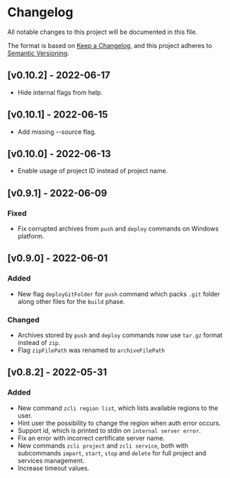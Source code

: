 # Changelog
All notable changes to this project will be documented in this file.

The format is based on [Keep a Changelog](https://keepachangelog.com/en/1.0.0/),
and this project adheres to [Semantic Versioning](https://semver.org/spec/v2.0.0.html).

## [v0.10.2] - 2022-06-17
- Hide internal flags from help.

## [v0.10.1] - 2022-06-15
- Add missing --source flag.

## [v0.10.0] - 2022-06-13
- Enable usage of project ID instead of project name.

## [v0.9.1] - 2022-06-09

### Fixed
- Fix corrupted archives from `push` and `deploy` commands on Windows platform.

## [v0.9.0] - 2022-06-01

### Added
- New flag `deployGitFolder` for `push` command which packs `.git` folder along other files for the `build` phase.

### Changed
- Archives stored by `push` and `deploy` commands now use `tar.gz` format instead of `zip`.
- Flag `zipFilePath` was renamed to `archiveFilePath`

## [v0.8.2] - 2022-05-31

### Added
- New command `zcli region list`, which lists available regions to the user.
- Hint user the possibility to change the region when auth error occurs.
- Support id, which is printed to stdin on `internal server error`.
- Fix an error with incorrect certificate server name.
- New commands `zcli project` and `zcli service`, both with subcommands `import`, `start`, `stop` and `delete` for full project and services management.
- Increase timeout values.
